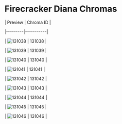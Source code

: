 # Firecracker Diana Chromas


| Preview | Chroma ID |

|---------|-----------|

| ![131038](https://raw.communitydragon.org/latest/plugins/rcp-be-lol-game-data/global/default/v1/champion-chroma-images/131/131038.png) | 131038 |

| ![131039](https://raw.communitydragon.org/latest/plugins/rcp-be-lol-game-data/global/default/v1/champion-chroma-images/131/131039.png) | 131039 |

| ![131040](https://raw.communitydragon.org/latest/plugins/rcp-be-lol-game-data/global/default/v1/champion-chroma-images/131/131040.png) | 131040 |

| ![131041](https://raw.communitydragon.org/latest/plugins/rcp-be-lol-game-data/global/default/v1/champion-chroma-images/131/131041.png) | 131041 |

| ![131042](https://raw.communitydragon.org/latest/plugins/rcp-be-lol-game-data/global/default/v1/champion-chroma-images/131/131042.png) | 131042 |

| ![131043](https://raw.communitydragon.org/latest/plugins/rcp-be-lol-game-data/global/default/v1/champion-chroma-images/131/131043.png) | 131043 |

| ![131044](https://raw.communitydragon.org/latest/plugins/rcp-be-lol-game-data/global/default/v1/champion-chroma-images/131/131044.png) | 131044 |

| ![131045](https://raw.communitydragon.org/latest/plugins/rcp-be-lol-game-data/global/default/v1/champion-chroma-images/131/131045.png) | 131045 |

| ![131046](https://raw.communitydragon.org/latest/plugins/rcp-be-lol-game-data/global/default/v1/champion-chroma-images/131/131046.png) | 131046 |